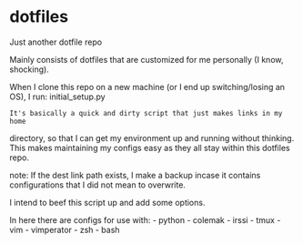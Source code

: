 dotfiles
=======

Just another dotfile repo

Mainly consists of dotfiles that are customized for me personally (I know,
shocking).

When I clone this repo on a new machine (or I end up switching/losing an OS), I run:
    initial_setup.py

    It's basically a quick and dirty script that just makes links in my home
directory, so that I can get my environment up and running without thinking.
This makes maintaining my configs easy as they all stay within this dotfiles repo.

note: If the dest link path exists, I make a backup incase it contains
configurations that I did not mean to overwrite.

I intend to beef this script up and add some options.

In here there are configs for use with:
    - python
    - colemak
    - irssi
    - tmux
    - vim
    - vimperator
    - zsh
    - bash

